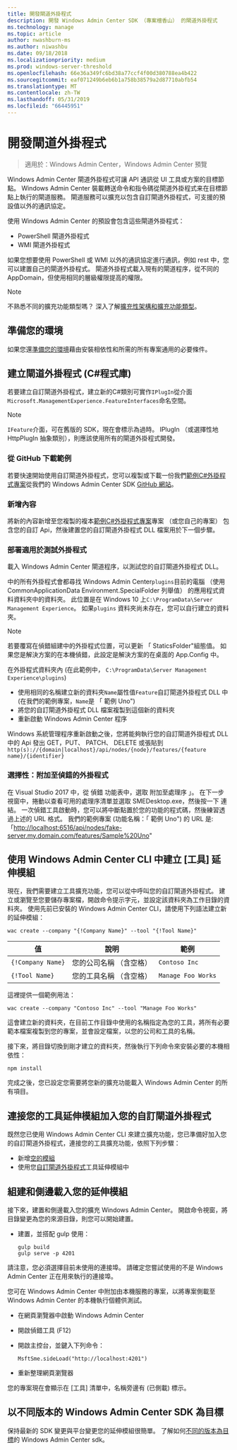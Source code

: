 ```yaml
---
title: 開發閘道外掛程式
description: 開發 Windows Admin Center SDK （專案檀香山） 的閘道外掛程式
ms.technology: manage
ms.topic: article
author: nwashburn-ms
ms.author: niwashbu
ms.date: 09/18/2018
ms.localizationpriority: medium
ms.prod: windows-server-threshold
ms.openlocfilehash: 66e36a349fc6bd38a77ccf4f00d380788ea4b422
ms.sourcegitcommit: eaf071249b6eb6b1a758b38579a2d87710abfb54
ms.translationtype: MT
ms.contentlocale: zh-TW
ms.lasthandoff: 05/31/2019
ms.locfileid: "66445951"
---
```

# <a name="develop-a-gateway-plugin"></a>開發閘道外掛程式

>適用於：Windows Admin Center，Windows Admin Center 預覽

Windows Admin Center 閘道外掛程式可讓 API 通訊從 UI 工具或方案的目標節點。  Windows Admin Center 裝載轉送命令和指令碼從閘道外掛程式来在目標節點上執行的閘道服務。 閘道服務可以擴充以包含自訂閘道外掛程式，可支援的預設值以外的通訊協定。

使用 Windows Admin Center 的預設會包含這些閘道外掛程式：

* PowerShell 閘道外掛程式
* WMI 閘道外掛程式

如果您想要使用 PowerShell 或 WMI 以外的通訊協定進行通訊，例如 rest 中，您可以建置自己的閘道外掛程式。  閘道外掛程式載入現有的閘道程序，從不同的 AppDomain，但使用相同的層級權限提高的權限。

> [!NOTE]
> 不熟悉不同的擴充功能類型嗎？ 深入了解[擴充性架構和擴充功能類型](understand-extensions.md)。

## <a name="prepare-your-environment"></a>準備您的環境

如果您還[準備您的環境](prepare-development-environment.md)藉由安裝相依性和所需的所有專案通用的必要條件。

## <a name="create-a-gateway-plugin-c-library"></a>建立閘道外掛程式 (C#程式庫)

若要建立自訂閘道外掛程式，建立新的C#類別可實作```IPlugIn```從介面```Microsoft.ManagementExperience.FeatureInterfaces```命名空間。  

> [!NOTE]
> ```IFeature```介面，可在舊版的 SDK，現在會標示為過時。  IPlugIn （或選擇性地 HttpPlugIn 抽象類別），則應該使用所有的閘道外掛程式開發。

### <a name="download-sample-from-github"></a>從 GitHub 下載範例

若要快速開始使用自訂閘道外掛程式，您可以複製或下載一份我們[範例C#外掛程式專案](https://github.com/Microsoft/windows-admin-center-sdk/tree/master/GatewayPluginExample/Plugin)從我們的 Windows Admin Center SDK [GitHub 網站](https://aka.ms/wacsdk)。

### <a name="add-content"></a>新增內容

將新的內容新增至您複製的複本[範例C#外掛程式專案](https://github.com/Microsoft/windows-admin-center-sdk/tree/master/GatewayPluginExample/Plugin)專案 （或您自己的專案） 包含您的自訂 Api，然後建置您的自訂閘道外掛程式 DLL 檔案用於下一個步驟。

### <a name="deploy-plugin-for-testing"></a>部署適用於測試外掛程式

載入 Windows Admin Center 閘道程序，以測試您的自訂閘道外掛程式 DLL。

中的所有外掛程式會都尋找 Windows Admin Center```plugins```目前的電腦 （使用 CommonApplicationData Environment.SpecialFolder 列舉值） 的應用程式資料資料夾中的資料夾。 此位置是在 Windows 10 上```C:\ProgramData\Server Management Experience```。  如果```plugins``` 資料夾尚未存在，您可以自行建立的資料夾。

> [!NOTE]
> 若要覆寫在偵錯組建中的外掛程式位置，可以更新 「 StaticsFolder"組態值。 如果您是解決方案的在本機偵錯，此設定是解決方案的在桌面的 App.Config 中。 

在外掛程式資料夾內 (在此範例中， ```C:\ProgramData\Server Management Experience\plugins```)

* 使用相同的名稱建立新的資料夾```Name```屬性值```Feature```自訂閘道外掛程式 DLL 中 (在我們的範例專案，```Name```是 「 範例 Uno")
* 將您的自訂閘道外掛程式 DLL 檔案複製到這個新的資料夾
* 重新啟動 Windows Admin Center 程序

Windows 系統管理程序重新啟動之後，您將能夠執行您的自訂閘道外掛程式 DLL 中的 Api 發出 GET，PUT、 PATCH、 DELETE 或張貼到 ```http(s)://{domain|localhost}/api/nodes/{node}/features/{feature name}/{identifier}```

### <a name="optional-attach-to-plugin-for-debugging"></a>選擇性：附加至偵錯的外掛程式

在 Visual Studio 2017 中，從 偵錯 功能表中，選取 附加至處理序 」。 在下一步 視窗中，捲動以查看可用的處理序清單並選取 SMEDesktop.exe，然後按一下 連結。 一次偵錯工具啟動時，您可以將中斷點置於您的功能的程式碼，然後練習透過上述的 URL 格式。 我們的範例專案 (功能名稱：「 範例 Uno") 的 URL 是: 「<http://localhost:6516/api/nodes/fake-server.my.domain.com/features/Sample%20Uno>"

## <a name="create-a-tool-extension-with-the-windows-admin-center-cli"></a>使用 Windows Admin Center CLI 中建立 [工具] 延伸模組 ##

現在，我們需要建立工具擴充功能，您可以從中呼叫您的自訂閘道外掛程式。  建立或瀏覽至您要儲存專案檔，開啟命令提示字元，並設定該資料夾為工作目錄的資料夾。  使用先前已安裝的 Windows Admin Center CLI，請使用下列語法建立新的延伸模組：

```
wac create --company "{!Company Name}" --tool "{!Tool Name}"
```

| 值 | 說明 | 範例 |
| ----- | ----------- | ------- |
| ```{!Company Name}``` | 您的公司名稱 （含空格） | ```Contoso Inc``` |
| ```{!Tool Name}``` | 您的工具名稱 （含空格） | ```Manage Foo Works``` |

這裡提供一個範例用法：

```
wac create --company "Contoso Inc" --tool "Manage Foo Works"
```

這會建立新的資料夾，在目前工作目錄中使用的名稱指定為您的工具，將所有必要範本檔案複製到您的專案，並會設定檔案，以您的公司和工具的名稱。  

接下來，將目錄切換到剛才建立的資料夾，然後執行下列命令來安裝必要的本機相依性：

```
npm install
```

完成之後，您已設定您需要將您新的擴充功能載入 Windows Admin Center 的所有項目。 

## <a name="connect-your-tool-extension-to-your-custom-gateway-plugin"></a>連接您的工具延伸模組加入您的自訂閘道外掛程式

既然您已使用 Windows Admin Center CLI 來建立擴充功能，您已準備好加入您的自訂閘道外掛程式，連接您的工具擴充功能，依照下列步驟：

- 新增[空的模組](guides/add-module.md)
- 使用您[自訂閘道外掛程式](guides/use-custom-gateway-plugin.md)工具延伸模組中
 
## <a name="build-and-side-load-your-extension"></a>組建和側邊載入您的延伸模組

接下來，建置和側邊載入您的擴充 Windows Admin Center。  開啟命令視窗，將目錄變更為您的來源目錄，則您可以開始建置。

* 建置，並搭配 gulp 使用：

    ```
    gulp build
    gulp serve -p 4201
    ```

請注意，您必須選擇目前未使用的連接埠。 請確定您嘗試使用的不是 Windows Admin Center 正在用來執行的連接埠。

您可在 Windows Admin Center 中附加由本機服務的專案，以將專案側載至 Windows Admin Center 的本機執行個體供測試。

* 在網頁瀏覽器中啟動 Windows Admin Center
* 開啟偵錯工具 (F12)
* 開啟主控台，並鍵入下列命令：

    ```
    MsftSme.sideLoad("http://localhost:4201")
    ```

*   重新整理網頁瀏覽器

您的專案現在會顯示在 [工具] 清單中，名稱旁邊有 (已側載) 標示。

## <a name="target-a-different-version-of-the-windows-admin-center-sdk"></a>以不同版本的 Windows Admin Center SDK 為目標

保持最新的 SDK 變更與平台變更您的延伸模組很簡單。  了解如何[不同的版本為目標](target-sdk-version.md)的 Windows Admin Center sdk。